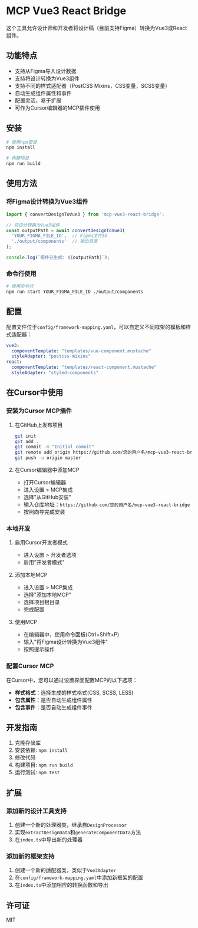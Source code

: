 # MCP Vue3 React Bridge

这个工具允许设计师和开发者将设计稿（目前支持Figma）转换为Vue3或React组件。

## 功能特点

- 支持从Figma导入设计数据
- 支持将设计转换为Vue3组件
- 支持不同的样式适配器（PostCSS Mixins，CSS变量，SCSS变量）
- 自动生成组件属性和事件
- 配置灵活，易于扩展
- 可作为Cursor编辑器的MCP插件使用

## 安装

```bash
# 使用npm安装
npm install

# 构建项目
npm run build
```

## 使用方法

### 将Figma设计转换为Vue3组件

```typescript
import { convertDesignToVue3 } from 'mcp-vue3-react-bridge';

// 将设计转换为Vue3组件
const outputPath = await convertDesignToVue3(
  'YOUR_FIGMA_FILE_ID',  // Figma文件ID
  './output/components'  // 输出目录
);

console.log(`组件已生成: ${outputPath}`);
```

### 命令行使用

```bash
# 使用命令行
npm run start YOUR_FIGMA_FILE_ID ./output/components
```

## 配置

配置文件位于`config/framework-mapping.yaml`，可以自定义不同框架的模板和样式适配器：

```yaml
vue3:
  componentTemplate: "templates/vue-component.mustache"
  styleAdapter: "postcss-mixins"
react: 
  componentTemplate: "templates/react-component.mustache"
  styleAdapter: "styled-components"
```

## 在Cursor中使用

### 安装为Cursor MCP插件

1. 在GitHub上发布项目
   ```bash
   git init
   git add .
   git commit -m "Initial commit"
   git remote add origin https://github.com/您的用户名/mcp-vue3-react-bridge.git
   git push -u origin master
   ```

2. 在Cursor编辑器中添加MCP
   - 打开Cursor编辑器
   - 进入设置 > MCP集成
   - 选择"从GitHub安装" 
   - 输入仓库地址：`https://github.com/您的用户名/mcp-vue3-react-bridge`
   - 按照向导完成安装

### 本地开发

1. 启用Cursor开发者模式
   - 进入设置 > 开发者选项
   - 启用"开发者模式"

2. 添加本地MCP
   - 进入设置 > MCP集成
   - 选择"添加本地MCP"
   - 选择项目根目录
   - 完成配置

3. 使用MCP
   - 在编辑器中，使用命令面板(Ctrl+Shift+P)
   - 输入"将Figma设计转换为Vue3组件"
   - 按照提示操作

### 配置Cursor MCP

在Cursor中，您可以通过设置界面配置MCP的以下选项：

- **样式格式**：选择生成的样式格式(CSS, SCSS, LESS)
- **包含属性**：是否自动生成组件属性
- **包含事件**：是否自动生成组件事件

## 开发指南

1. 克隆存储库
2. 安装依赖: `npm install`
3. 修改代码
4. 构建项目: `npm run build`
5. 运行测试: `npm test`

## 扩展

### 添加新的设计工具支持

1. 创建一个新的处理器类，继承自`DesignProcessor`
2. 实现`extractDesignData`和`generateComponentData`方法
3. 在`index.ts`中导出新的处理器

### 添加新的框架支持

1. 创建一个新的适配器类，类似于`Vue3Adapter`
2. 在`config/framework-mapping.yaml`中添加新框架的配置
3. 在`index.ts`中添加相应的转换函数和导出

## 许可证

MIT 